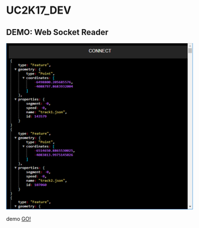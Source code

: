 # UC2K17_DEV

## DEMO: Web Socket Reader
![Alt text](screen.png?raw=true "screenshot")

demo [GO!](http://localhost:5001/index.html)


